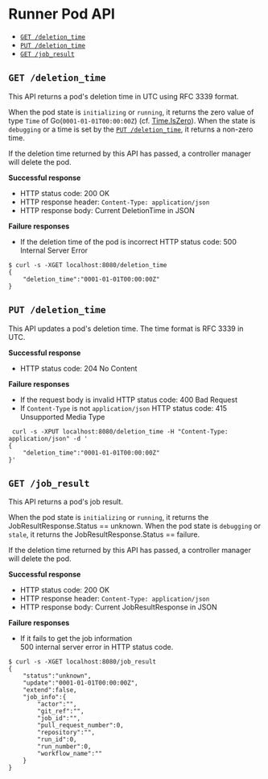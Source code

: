 Runner Pod API
==============

- [`GET /deletion_time`](#get-deletion_time)
- [`PUT /deletion_time`](#put-deletion_time)
- [`GET /job_result`](#get-job_result)

## `GET /deletion_time`

This API returns a pod's deletion time in UTC using RFC 3339 format.

When the pod state is `initializing` or `running`, it returns the zero value of 
type `Time` of Go(`0001-01-01T00:00:00Z`) (cf. [Time.IsZero](https://golang.org/pkg/time/#Time.IsZero)).
When the state is `debugging` or a time is set by the [`PUT /deletion_time`](#put-deletion_time),
it returns a non-zero time.

If the deletion time returned by this API has passed, a controller manager will delete the pod.

**Successful response**

- HTTP status code: 200 OK
- HTTP response header: `Content-Type: application/json`
- HTTP response body: Current DeletionTime in JSON

**Failure responses**

- If the deletion time of the pod is incorrect
  HTTP status code: 500 Internal Server Error

```console
$ curl -s -XGET localhost:8080/deletion_time
{
	"deletion_time":"0001-01-01T00:00:00Z"
}
```

## `PUT /deletion_time`

This API updates a pod's deletion time. The time format is RFC 3339 in UTC.

**Successful response**

- HTTP status code: 204 No Content

**Failure responses**

- If the request body is invalid 
  HTTP status code: 400 Bad Request
- If `Content-Type` is not `application/json`
  HTTP status code: 415 Unsupported Media Type

```console
 curl -s -XPUT localhost:8080/deletion_time -H "Content-Type: application/json" -d '
{
	"deletion_time":"0001-01-01T00:00:00Z"
}'
```

## `GET /job_result`

This API returns a pod's job result.

When the pod state is `initializing` or `running`, it returns the JobResultResponse.Status == unknown.
When the pod state is `debugging` or `stale`, it returns the JobResultResponse.Status == failure.

If the deletion time returned by this API has passed, a controller manager will delete the pod.

**Successful response**

- HTTP status code: 200 OK
- HTTP response header: `Content-Type: application/json`
- HTTP response body: Current JobResultResponse in JSON

**Failure responses**

- If it fails to get the job information  
500 internal server error in HTTP status code.

```console
$ curl -s -XGET localhost:8080/job_result
{
	"status":"unknown",
	"update":"0001-01-01T00:00:00Z",
	"extend":false,
	"job_info":{
		"actor":"",
		"git_ref":"",
		"job_id":"",
		"pull_request_number":0,
		"repository":"",
		"run_id":0,
		"run_number":0,
		"workflow_name":""
	}
}
